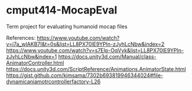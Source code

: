 # cmput414-MocapEval
Term project for evaluating humanoid mocap files

References:
https://www.youtube.com/watch?v=i7a_wlAKB7I&t=0s&list=LL8PX70lE9YPIn-zJyhLcNbw&index=2
https://www.youtube.com/watch?v=s7EIp-OqVyk&list=LL8PX70lE9YPIn-zJyhLcNbw&index=1
https://docs.unity3d.com/Manual/class-AnimatorController.html
https://docs.unity3d.com/ScriptReference/Animations.AnimatorState.html
https://gist.github.com/kimsama/7302b693819946344024#file-dynamicaniamotrcontrollerfactory-L26
